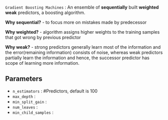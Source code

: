 `Gradient Boosting Machines` : An ensemble of **sequentially** built **weighted** **weak** predictors, a boosting algorithm.

**Why sequential?** - to focus more on mistakes made by predecessor

**Why weighted?** - algorithm assigns higher weights to the training samples that got wrong by previous predictor

**Why weak?** - strong predictors generally learn most of the information and the error(remaining information) consists of noise, whereas weak predictors partially learn the information and hence, the successor predictor has scope of learning more information.


## Parameters
- `n_estimators` : #Predictors, default is 100
- `max_depth` :
- `min_split_gain` : 
- `num_leaves` : 
- `min_child_samples` : 
